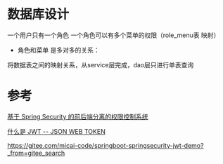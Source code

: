 # 数据库设计
一个用户只有一个角色
一个角色可以有多个菜单的权限（role_menu表 映射）

- 角色和菜单 是多对多的关系：


将数据表之间的映射关系，从service层完成，dao层只进行单表查询


# 参考
[基于 Spring Security 的前后端分离的权限控制系统](https://www.cnblogs.com/cjsblog/p/14904861.html)

[什么是 JWT -- JSON WEB TOKEN](https://www.jianshu.com/p/576dbf44b2ae)

https://gitee.com/micai-code/springboot-springsecurity-jwt-demo?_from=gitee_search